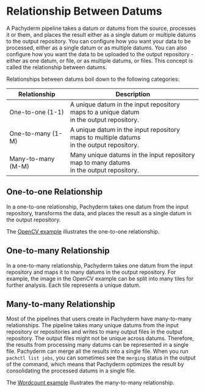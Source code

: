 
# Relationship Between Datums

A Pachyderm pipeline takes a datum or datums from the source, processes
it or them, and places the result either as a single datum or multiple
datums to the output repository. You can configure how you want your
data to be processed, either as a single datum or as multiple datums.
You can also configure how you want the data to be uploaded to the output
repository - either as one datum, or file, or as multiple datums, or files.
This concept is called the relationship between datums.

Relationships between datums boil down to the following categories:

| Relationship       | Description                                                                                   |
| ------------------ | --------------------------------------------------------------------------------------------- |
| One-to-one (1-1)   | A unique datum in the input repository maps to a unique datum <br> in the output repository.  |
| One-to-many (1-M)  | A unique datum in the input repository maps to multiple datums <br> in the output repository. |
| Many-to-many (M-M) | Many unique datums in the input repository map to many datums  <br> in the output repository. |

## One-to-one Relationship

In a one-to-one relationship, Pachyderm takes one datum from the input
repository, transforms the data, and places the result as a single datum
in the output repository.

<!--- Add a diagram -->

The [OpenCV example](../../../getting_started/beginner_tutorial.html)
illustrates the one-to-one relationship.

## One-to-many Relationship

In a one-to-many relationship, Pachyderm takes one datum from the input
repository and maps it to many datums in the output repository. For example,
the image in the OpenCV example can be split into many tiles for further
analysis. Each tile represents a unique datum.

<!--- Add a diagram -->

## Many-to-many Relationship

Most of the pipelines that users create in Pachyderm have many-to-many
relationships. The pipeline takes many unique datums from the input
repository or repositories and writes to many output files in the
output repository. The output files might not be unique across
datums. Therefore, the results from processing many datums can
be represented in a single file. Pachyderm can merge all the
results into a single file. When you run `pachctl list jobs`,
you can sometimes see the `merging` status in the output of the
command, which means that Pachyderm optimizes the result by
consolidating the processed datums in a single file.

The [Wordcount example](https://github.com/pachyderm/pachyderm/tree/master/examples/word_count)
illustrates the many-to-many relationship.

<!--- Add a diagram -->
